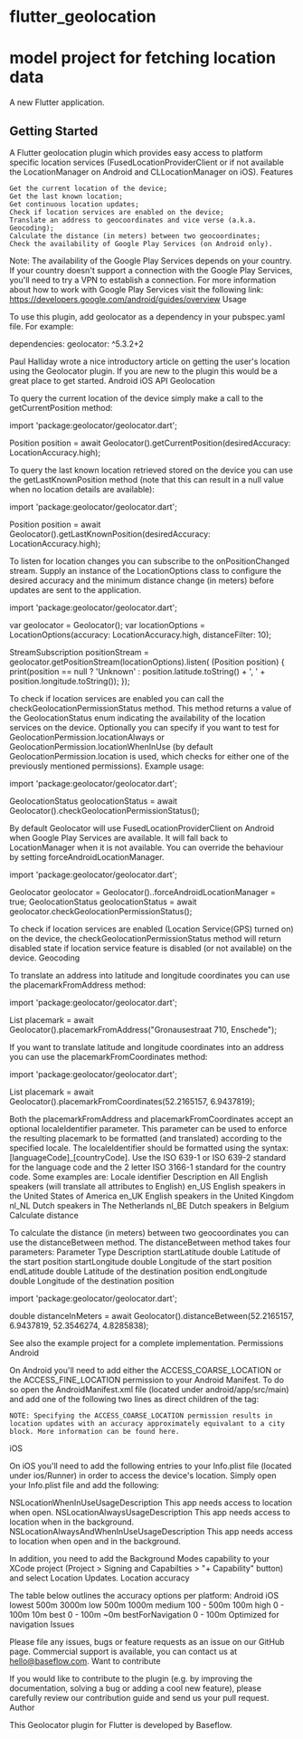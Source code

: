 # flutter_geolocation

model project for fetching location data
=======

A new Flutter application.

## Getting Started

A Flutter geolocation plugin which provides easy access to platform specific location services (FusedLocationProviderClient or if not available the LocationManager on Android and CLLocationManager on iOS).
Features

    Get the current location of the device;
    Get the last known location;
    Get continuous location updates;
    Check if location services are enabled on the device;
    Translate an address to geocoordinates and vice verse (a.k.a. Geocoding);
    Calculate the distance (in meters) between two geocoordinates;
    Check the availability of Google Play Services (on Android only).

Note: The availability of the Google Play Services depends on your country. If your country doesn't support a connection with the Google Play Services, you'll need to try a VPN to establish a connection. For more information about how to work with Google Play Services visit the following link: https://developers.google.com/android/guides/overview
Usage

To use this plugin, add geolocator as a dependency in your pubspec.yaml file. For example:

dependencies:
  geolocator: ^5.3.2+2

Paul Halliday wrote a nice introductory article on getting the user's location using the Geolocator plugin. If you are new to the plugin this would be a great place to get started.
Android
iOS
API
Geolocation

To query the current location of the device simply make a call to the getCurrentPosition method:

import 'package:geolocator/geolocator.dart';

Position position = await Geolocator().getCurrentPosition(desiredAccuracy: LocationAccuracy.high);

To query the last known location retrieved stored on the device you can use the getLastKnownPosition method (note that this can result in a null value when no location details are available):

import 'package:geolocator/geolocator.dart';

Position position = await Geolocator().getLastKnownPosition(desiredAccuracy: LocationAccuracy.high);

To listen for location changes you can subscribe to the onPositionChanged stream. Supply an instance of the LocationOptions class to configure the desired accuracy and the minimum distance change (in meters) before updates are sent to the application.

import 'package:geolocator/geolocator.dart';

var geolocator = Geolocator();
var locationOptions = LocationOptions(accuracy: LocationAccuracy.high, distanceFilter: 10);

StreamSubscription<Position> positionStream = geolocator.getPositionStream(locationOptions).listen(
    (Position position) {
        print(position == null ? 'Unknown' : position.latitude.toString() + ', ' + position.longitude.toString());
    });

To check if location services are enabled you can call the checkGeolocationPermissionStatus method. This method returns a value of the GeolocationStatus enum indicating the availability of the location services on the device. Optionally you can specify if you want to test for GeolocationPermission.locationAlways or GeolocationPermission.locationWhenInUse (by default GeolocationPermission.location is used, which checks for either one of the previously mentioned permissions). Example usage:

import 'package:geolocator/geolocator.dart';

GeolocationStatus geolocationStatus  = await Geolocator().checkGeolocationPermissionStatus();

By default Geolocator will use FusedLocationProviderClient on Android when Google Play Services are available. It will fall back to LocationManager when it is not available. You can override the behaviour by setting forceAndroidLocationManager.

import 'package:geolocator/geolocator.dart';

Geolocator geolocator = Geolocator()..forceAndroidLocationManager = true;
GeolocationStatus geolocationStatus  = await geolocator.checkGeolocationPermissionStatus();

To check if location services are enabled (Location Service(GPS) turned on) on the device, the checkGeolocationPermissionStatus method will return disabled state if location service feature is disabled (or not available) on the device.
Geocoding

To translate an address into latitude and longitude coordinates you can use the placemarkFromAddress method:

import 'package:geolocator/geolocator.dart';

List<Placemark> placemark = await Geolocator().placemarkFromAddress("Gronausestraat 710, Enschede");

If you want to translate latitude and longitude coordinates into an address you can use the placemarkFromCoordinates method:

import 'package:geolocator/geolocator.dart';

List<Placemark> placemark = await Geolocator().placemarkFromCoordinates(52.2165157, 6.9437819);

Both the placemarkFromAddress and placemarkFromCoordinates accept an optional localeIdentifier parameter. This parameter can be used to enforce the resulting placemark to be formatted (and translated) according to the specified locale. The localeIdentifier should be formatted using the syntax: [languageCode]_[countryCode]. Use the ISO 639-1 or ISO 639-2 standard for the language code and the 2 letter ISO 3166-1 standard for the country code. Some examples are:
Locale identifier	Description
en	All English speakers (will translate all attributes to English)
en_US	English speakers in the United States of America
en_UK	English speakers in the United Kingdom
nl_NL	Dutch speakers in The Netherlands
nl_BE	Dutch speakers in Belgium
Calculate distance

To calculate the distance (in meters) between two geocoordinates you can use the distanceBetween method. The distanceBetween method takes four parameters:
Parameter	Type	Description
startLatitude	double	Latitude of the start position
startLongitude	double	Longitude of the start position
endLatitude	double	Latitude of the destination position
endLongitude	double	Longitude of the destination position

import 'package:geolocator/geolocator.dart';

double distanceInMeters = await Geolocator().distanceBetween(52.2165157, 6.9437819, 52.3546274, 4.8285838);

See also the example project for a complete implementation.
Permissions
Android

On Android you'll need to add either the ACCESS_COARSE_LOCATION or the ACCESS_FINE_LOCATION permission to your Android Manifest. To do so open the AndroidManifest.xml file (located under android/app/src/main) and add one of the following two lines as direct children of the <manifest> tag:

<uses-permission android:name="android.permission.ACCESS_FINE_LOCATION" />
<uses-permission android:name="android.permission.ACCESS_COARSE_LOCATION" />

    NOTE: Specifying the ACCESS_COARSE_LOCATION permission results in location updates with an accuracy approximately equivalant to a city block. More information can be found here.

iOS

On iOS you'll need to add the following entries to your Info.plist file (located under ios/Runner) in order to access the device's location. Simply open your Info.plist file and add the following:

<key>NSLocationWhenInUseUsageDescription</key>
<string>This app needs access to location when open.</string>
<key>NSLocationAlwaysUsageDescription</key>
<string>This app needs access to location when in the background.</string>
<key>NSLocationAlwaysAndWhenInUseUsageDescription</key>
<string>This app needs access to location when open and in the background.</string>

In addition, you need to add the Background Modes capability to your XCode project (Project > Signing and Capabilties > "+ Capability" button) and select Location Updates.
Location accuracy

The table below outlines the accuracy options per platform:
	Android	iOS
lowest	500m	3000m
low	500m	1000m
medium	100 - 500m	100m
high	0 - 100m	10m
best	0 - 100m	~0m
bestForNavigation	0 - 100m	Optimized for navigation
Issues

Please file any issues, bugs or feature requests as an issue on our GitHub page. Commercial support is available, you can contact us at hello@baseflow.com.
Want to contribute

If you would like to contribute to the plugin (e.g. by improving the documentation, solving a bug or adding a cool new feature), please carefully review our contribution guide and send us your pull request.
Author

This Geolocator plugin for Flutter is developed by Baseflow.
